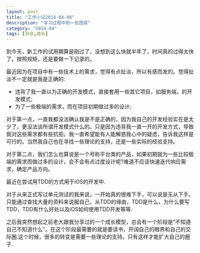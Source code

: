```yaml
---
layout: post
title: "工作小记2014-04-08"
description: "学习过程中的一些困惑"
category: "2014-04"
tags: [杂谈,成长]
---
```


到今天，新工作的试用期算是刚过了，没想到这么快就半年了，时间真的过得太快了。按照规矩，还是要做一下记录的。

最近因为在项目中有一些技术上的需求，觉得有点扯淡，所以有感而发的。觉得扯淡不一定就是我是正确的:

* 违背了我一直以为正确的开发模式，直接套用一些其它项目，如服务端，的开发模式;
* 为了一些极端的需求，而在项目初期做过多的设计;

对于第一点，一直我都没法确认我是不是正确的，因为我自己的开发经验实在是太少了，更没法谈所谓开发模式什么的。只是因为违背我一直一开的开发方式，导致我对这些需求都有些抗拒。我一直希望能有人能解惑我心中的疑虑，告诉我这样是可行的。当然我自己也在寻找一些理论的支持，还是一些实际的经验支持。

对于第二点，我们怎么也算说是一个号称平台类的产品，如果初期就为一些比较极端的需求而做过多的设计，会不会有点过度设计呢?难道不应该快速迭代响应需求，确定产品方向。

最近在尝试用TDD的方式用于iOS的开发中.

对于从来正式写过单元测试的我来说，一开始真的很难下手，可以说是无从下手。只能通过查找大量的资料来说服自己，从TDD的缘由，TDD是什么，为什么要写TDD，TDD有什么好处以及iOS如何使用TDD开发等等.

之后我突然想起之前老大跟我分享过的一个成长模型，总会有一个阶段是“不知道自己不知道什么”。在这个阶段最需要的就是要读书，开阔自己的眼界和自己的交际圈.这个时候，很多的转变是需要一些理论的支持。只有这样才能扩大自己的圈子.